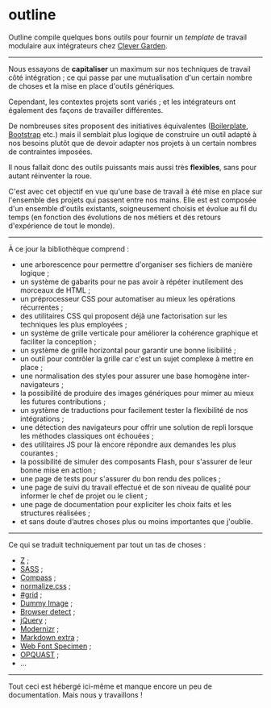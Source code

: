 # outline

Outline compile quelques bons outils pour fournir un _template_ de travail modulaire aux intégrateurs chez [Clever Garden](http://www.clever-age.com/societe/nos-entites/clever-garden.html).

---

Nous essayons de **capitaliser** un maximum sur nos techniques de travail côté intégration ;
ce qui passe par une mutualisation d'un certain nombre de choses et la mise en place d'outils génériques.

Cependant, les contextes projets sont variés ; et les intégrateurs ont également des façons de travailler différentes.

De nombreuses sites proposent des initiatives équivalentes ([Boilerplate](http://html5boilerplate.com/), [Bootstrap](http://twitter.github.com/bootstrap/) etc.)
mais il semblait plus logique de construire un outil adapté à nos besoins plutôt que de devoir adapter nos projets à un certain nombres de contraintes imposées.

Il nous fallait donc des outils puissants mais aussi très **flexibles**, sans pour autant réinventer la roue.

C'est avec cet objectif en vue qu'une base de travail à été mise en place sur l'ensemble des projets qui passent entre nos mains.
Elle est est composée d'un ensemble d'outils existants, soigneusement choisis et évolue au fil du temps
(en fonction des évolutions de nos métiers et des retours d'expérience de tout le monde).

---

À ce jour la bibliothèque comprend :

 - une arborescence pour permettre d'organiser ses fichiers de manière logique ;
 - un système de gabarits pour ne pas avoir à répéter inutilement des morceaux de HTML ;
 - un préprocesseur CSS pour automatiser au mieux les opérations récurrentes ;
 - des utilitaires CSS qui proposent déjà une factorisation sur les techniques les plus employées ;
 - un système de grille verticale pour améliorer la cohérence graphique et faciliter la conception ;
 - un système de grille horizontal pour garantir une bonne lisibilité ;
 - un outil pour contrôler la grille car c'est un sujet complexe à mettre en place ;
 - une normalisation des styles pour assurer une base homogène inter-navigateurs ;
 - la possibilité de produire des images génériques pour mimer au mieux les futures contributions ;
 - un système de traductions pour facilement tester la flexibilité de nos intégrations ;
 - une détection des navigateurs pour offrir une solution de repli lorsque les méthodes classiques ont échouées ;
 - des utilitaires JS pour là encore répondre aux demandes les plus courantes ;
 - la possibilité de simuler des composants Flash, pour s'assurer de leur bonne mise en action ;
 - une page de tests pour s'assurer du bon rendu des polices ;
 - une page de suivi du travail effectué et de son niveau de qualité pour informer le chef de projet ou le client ;
 - une page de documentation pour expliciter les choix faits et les structures réalisées ;
 - et sans doute d’autres choses plus ou moins importantes que j'oublie.
 
---

Ce qui se traduit techniquement par tout un tas de choses :

 - [Z](https://github.com/Cerdic/Z) ;
 - [SASS](http://sass-lang.com/) ;
 - [Compass](http://compass-style.org/) ;
 - [normalize.css](http://necolas.github.com/normalize.css/) ;
 - [#grid](http://hashgrid.com/) ;
 - [Dummy Image](http://dummyimage.com/) ;
 - [Browser detect](http://www.quirksmode.org/js/detect.html) ;
 - [jQuery](http://jquery.com/) ;
 - [Modernizr](http://modernizr.com/) ;
 - [Markdown extra](http://michelf.ca/projets/php-markdown/extra/) ;
 - [Web Font Specimen](http://wfs.typographisme.net/) ;
 - [OPQUAST](https://checklists.opquast.com/fr/opquastv2?q=int%C3%A9gration+xhtml/css) ;
 - ...
 
---

Tout ceci est hébergé ici-même et manque encore un peu de documentation. Mais nous y travaillons !